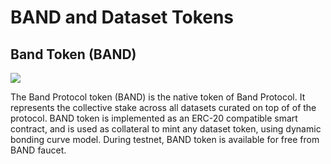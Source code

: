 # BAND and Dataset Tokens

## Band Token (BAND)

![](/assets/placeholder.png)

The Band Protocol token (BAND) is the native token of Band Protocol. It represents the collective stake across all datasets curated on top of of the protocol. BAND token is implemented as an ERC-20 compatible smart contract, and is used as collateral to mint any dataset token, using dynamic bonding curve model. During testnet, BAND token is available for free from BAND faucet.
